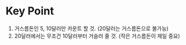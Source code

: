 # Key Point
1. 거스름돈인 5, 10달러만 카운트 할 것. (20달러는 거스름돈으로 불가능)
2. 20달러에서는 무조건 10달러부터 거슬러 줄 것. (작은 거스름돈이 제일 중요)
